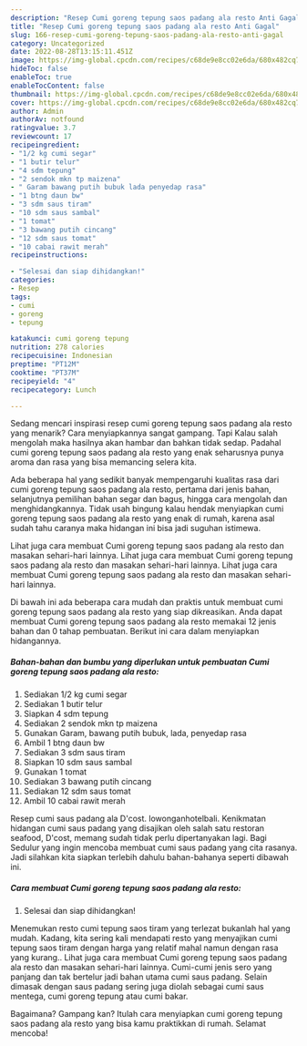```yaml
---
description: "Resep Cumi goreng tepung saos padang ala resto Anti Gagal"
title: "Resep Cumi goreng tepung saos padang ala resto Anti Gagal"
slug: 166-resep-cumi-goreng-tepung-saos-padang-ala-resto-anti-gagal
category: Uncategorized
date: 2022-08-28T13:15:11.451Z
image: https://img-global.cpcdn.com/recipes/c68de9e8cc02e6da/680x482cq70/cumi-goreng-tepung-saos-padang-ala-resto-foto-resep-utama.jpg
hideToc: false
enableToc: true
enableTocContent: false
thumbnail: https://img-global.cpcdn.com/recipes/c68de9e8cc02e6da/680x482cq70/cumi-goreng-tepung-saos-padang-ala-resto-foto-resep-utama.jpg
cover: https://img-global.cpcdn.com/recipes/c68de9e8cc02e6da/680x482cq70/cumi-goreng-tepung-saos-padang-ala-resto-foto-resep-utama.jpg
author: Admin
authorAv: notfound
ratingvalue: 3.7
reviewcount: 17
recipeingredient:
- "1/2 kg cumi segar"
- "1 butir telur"
- "4 sdm tepung"
- "2 sendok mkn tp maizena"
- " Garam bawang putih bubuk lada penyedap rasa"
- "1 btng daun bw"
- "3 sdm saus tiram"
- "10 sdm saus sambal"
- "1 tomat"
- "3 bawang putih cincang"
- "12 sdm saus tomat"
- "10 cabai rawit merah"
recipeinstructions:

- "Selesai dan siap dihidangkan!"
categories:
- Resep
tags:
- cumi
- goreng
- tepung

katakunci: cumi goreng tepung 
nutrition: 278 calories
recipecuisine: Indonesian
preptime: "PT12M"
cooktime: "PT37M"
recipeyield: "4"
recipecategory: Lunch

---
```



Sedang mencari inspirasi resep cumi goreng tepung saos padang ala resto yang menarik? Cara menyiapkannya sangat gampang. Tapi Kalau salah mengolah maka hasilnya akan hambar dan bahkan tidak sedap. Padahal cumi goreng tepung saos padang ala resto yang enak seharusnya punya aroma dan rasa yang bisa memancing selera kita.


Ada beberapa hal yang sedikit banyak mempengaruhi kualitas rasa dari cumi goreng tepung saos padang ala resto, pertama dari jenis bahan, selanjutnya pemilihan bahan segar dan bagus, hingga cara mengolah dan menghidangkannya. Tidak usah bingung kalau hendak menyiapkan cumi goreng tepung saos padang ala resto yang enak di rumah, karena asal sudah tahu caranya maka hidangan ini bisa jadi suguhan istimewa.

Lihat juga cara membuat Cumi goreng tepung saos padang ala resto dan masakan sehari-hari lainnya. Lihat juga cara membuat Cumi goreng tepung saos padang ala resto dan masakan sehari-hari lainnya. Lihat juga cara membuat Cumi goreng tepung saos padang ala resto dan masakan sehari-hari lainnya.


Di bawah ini ada beberapa cara mudah dan praktis untuk membuat cumi goreng tepung saos padang ala resto yang siap dikreasikan. Anda dapat membuat Cumi goreng tepung saos padang ala resto memakai 12 jenis bahan dan 0 tahap pembuatan. Berikut ini cara dalam menyiapkan hidangannya.

<!--inarticleads1-->

##### Bahan-bahan dan bumbu yang diperlukan untuk pembuatan Cumi goreng tepung saos padang ala resto:

1. Sediakan 1/2 kg cumi segar
1. Sediakan 1 butir telur
1. Siapkan 4 sdm tepung
1. Sediakan 2 sendok mkn tp maizena
1. Gunakan  Garam, bawang putih bubuk, lada, penyedap rasa
1. Ambil 1 btng daun bw
1. Sediakan 3 sdm saus tiram
1. Siapkan 10 sdm saus sambal
1. Gunakan 1 tomat
1. Sediakan 3 bawang putih cincang
1. Sediakan 12 sdm saus tomat
1. Ambil 10 cabai rawit merah


Resep cumi saus padang ala D&#39;cost. lowonganhotelbali. Kenikmatan hidangan cumi saus padang yang disajikan oleh salah satu restoran seafood, D&#39;cost, memang sudah tidak perlu dipertanyakan lagi. Bagi Sedulur yang ingin mencoba membuat cumi saus padang yang cita rasanya. Jadi silahkan kita siapkan terlebih dahulu bahan-bahanya seperti dibawah ini. 

<!--inarticleads2-->

##### Cara membuat Cumi goreng tepung saos padang ala resto:


1. Selesai dan siap dihidangkan!

Menemukan resto cumi tepung saos tiram yang terlezat bukanlah hal yang mudah. Kadang, kita sering kali mendapati resto yang menyajikan cumi tepung saos tiram dengan harga yang relatif mahal namun dengan rasa yang kurang.. Lihat juga cara membuat Cumi goreng tepung saos padang ala resto dan masakan sehari-hari lainnya. Cumi-cumi jenis sero yang panjang dan tak bertelur jadi bahan utama cumi saus padang. Selain dimasak dengan saus padang sering juga diolah sebagai cumi saus mentega, cumi goreng tepung atau cumi bakar. 

Bagaimana? Gampang kan? Itulah cara menyiapkan cumi goreng tepung saos padang ala resto yang bisa kamu praktikkan di rumah. Selamat mencoba!
